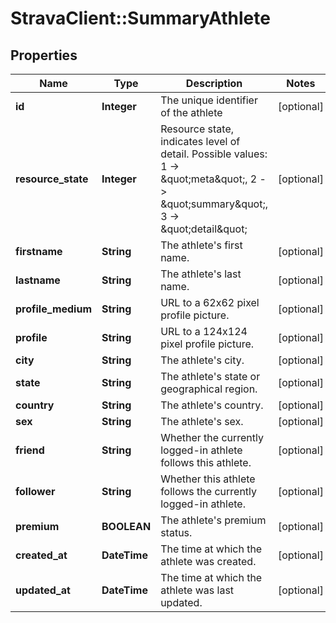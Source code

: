 # StravaClient::SummaryAthlete

## Properties
Name | Type | Description | Notes
------------ | ------------- | ------------- | -------------
**id** | **Integer** | The unique identifier of the athlete | [optional] 
**resource_state** | **Integer** | Resource state, indicates level of detail. Possible values: 1 -&gt; \&quot;meta\&quot;, 2 -&gt; \&quot;summary\&quot;, 3 -&gt; \&quot;detail\&quot; | [optional] 
**firstname** | **String** | The athlete&#39;s first name. | [optional] 
**lastname** | **String** | The athlete&#39;s last name. | [optional] 
**profile_medium** | **String** | URL to a 62x62 pixel profile picture. | [optional] 
**profile** | **String** | URL to a 124x124 pixel profile picture. | [optional] 
**city** | **String** | The athlete&#39;s city. | [optional] 
**state** | **String** | The athlete&#39;s state or geographical region. | [optional] 
**country** | **String** | The athlete&#39;s country. | [optional] 
**sex** | **String** | The athlete&#39;s sex. | [optional] 
**friend** | **String** | Whether the currently logged-in athlete follows this athlete. | [optional] 
**follower** | **String** | Whether this athlete follows the currently logged-in athlete. | [optional] 
**premium** | **BOOLEAN** | The athlete&#39;s premium status. | [optional] 
**created_at** | **DateTime** | The time at which the athlete was created. | [optional] 
**updated_at** | **DateTime** | The time at which the athlete was last updated. | [optional] 


